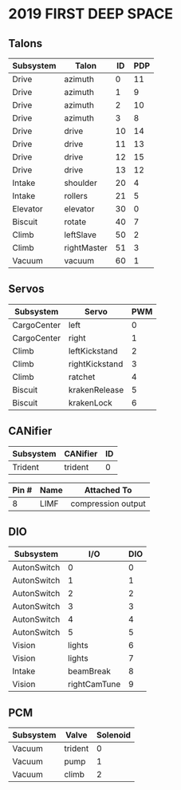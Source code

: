 # 2019 FIRST DEEP SPACE

## Talons

Subsystem    | Talon   | ID | PDP
------------ | ----------- | -- | ---
Drive        | azimuth     | 0  | 11
Drive        | azimuth     | 1  | 9
Drive        | azimuth     | 2  | 10
Drive        | azimuth     | 3  | 8
Drive        | drive       | 10 | 14
Drive        | drive       | 11 | 13
Drive        | drive       | 12 | 15
Drive        | drive       | 13 | 12
Intake       | shoulder    | 20 | 4
Intake       | rollers     | 21 | 5
Elevator     | elevator    | 30 | 0
Biscuit      | rotate      | 40 | 7
Climb        | leftSlave   | 50 | 2
Climb        | rightMaster | 51 | 3
Vacuum       | vacuum      | 60 | 1

## Servos

Subsystem   | Servo          | PWM
----------- | -------------- | ---
CargoCenter | left           | 0
CargoCenter | right          | 1
Climb       | leftKickstand  | 2
Climb       | rightKickstand | 3
Climb       | ratchet        | 4
Biscuit     | krakenRelease  | 5
Biscuit     | krakenLock     | 6

## CANifier

Subsystem | CANifier | ID
--------- | -------- | --
Trident   | trident  | 0

Pin # | Name | Attached To
----- | ---- | -----------
8     | LIMF | compression output

## DIO

Subsystem   | I/O          | DIO
----------- | -------------| ---
AutonSwitch |  0           | 0
AutonSwitch |  1           | 1
AutonSwitch |  2           | 2
AutonSwitch |  3           | 3
AutonSwitch |  4           | 4
AutonSwitch |  5           | 5
Vision      | lights       | 6
Vision      | lights       | 7
Intake      | beamBreak    | 8
Vision      | rightCamTune | 9

## PCM

Subsystem | Valve        | Solenoid
--------- | ------------ | --------
Vacuum    | trident      | 0
Vacuum    | pump         | 1
Vacuum    | climb        | 2
